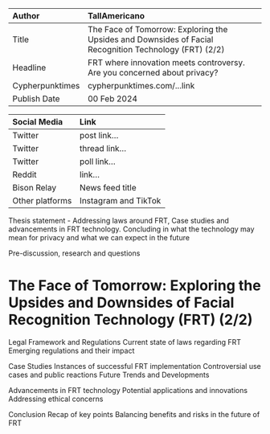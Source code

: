| Author | TallAmericano |
| :---- | :---- |
| Title | The Face of Tomorrow: Exploring the Upsides and Downsides of Facial Recognition Technology (FRT) (2/2) |
| Headline  | FRT where innovation meets controversy. Are you concerned about privacy? |
| Cypherpunktimes | cypherpunktimes.com/...link |
| Publish Date | 00 Feb 2024 |

| Social Media | Link |
| :---- | :---- |
| Twitter | post link… |
| Twitter | thread link… |
| Twitter | poll link… |
| Reddit  | link… |
| Bison Relay | News feed title |
| Other platforms | Instagram and TikTok |

Thesis statement - Addressing laws around FRT, Case studies and advancements in FRT technology. Concluding in what the technology may mean for privacy and what we can expect in the future

Pre-discussion, research and questions


# The Face of Tomorrow: Exploring the Upsides and Downsides of Facial Recognition Technology (FRT) (2/2)
Legal Framework and Regulations
Current state of laws regarding FRT
Emerging regulations and their impact

Case Studies
Instances of successful FRT implementation
Controversial use cases and public reactions
Future Trends and Developments

Advancements in FRT technology
Potential applications and innovations
Addressing ethical concerns

Conclusion
Recap of key points
Balancing benefits and risks in the future of FRT


